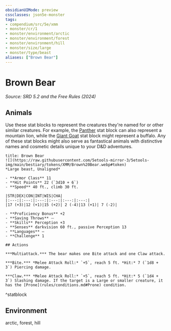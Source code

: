 ```yaml
---
obsidianUIMode: preview
cssclasses: json5e-monster
tags:
- compendium/src/5e/xmm
- monster/cr/1
- monster/environment/arctic
- monster/environment/forest
- monster/environment/hill
- monster/size/large
- monster/type/beast
aliases: ["Brown Bear"]
---
```

# Brown Bear
*Source: SRD 5.2 and the Free Rules (2024)*  

## Animals

Use these stat blocks to represent the creatures they're named for or other similar creatures. For example, the [Panther](compendium/bestiary/beast/panther-xmm.md) stat block can also represent a mountain lion, while the [Giant Goat](compendium/bestiary/beast/giant-goat-xmm.md) stat block might represent a buffalo. Any of these stat blocks might also serve as fantastical animals with distinctive names and cosmetic details unique to your D&D adventures.

```ad-statblock
title: Brown Bear
![](https://raw.githubusercontent.com/5etools-mirror-3/5etools-img/main/bestiary/tokens/XMM/Brown%20Bear.webp#token)
*Large beast, Unaligned*

- **Armor Class** 11
- **Hit Points** 22 (`3d10 + 6`)
- **Speed** 40 ft., climb 30 ft.

|STR|DEX|CON|INT|WIS|CHA|
|:---:|:---:|:---:|:---:|:---:|:---:|
|17 (+3)|12 (+1)|15 (+2)| 2 (-4)|13 (+1)| 7 (-2)|

- **Proficiency Bonus** +2
- **Saving Throws** ⏤
- **Skills** Perception +3
- **Senses** darkvision 60 ft., passive Perception 13
- **Languages** —
- **Challenge** 1

## Actions

***Multiattack.*** The bear makes one Bite attack and one Claw attack.

***Bite.*** *Melee Attack Roll:* `+5`, reach 5 ft. *Hit:* 7 (`1d8 + 3`) Piercing damage.

***Claw.*** *Melee Attack Roll:* `+5`, reach 5 ft. *Hit:* 5 (`1d4 + 3`) Slashing damage. If the target is a Large or smaller creature, it has the [Prone](rules/conditions.md#Prone) condition.
```
^statblock

## Environment

arctic, forest, hill